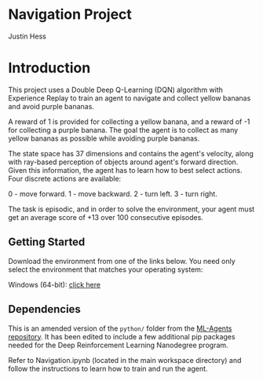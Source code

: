 # Navigation Project

Justin Hess

# Introduction

This project uses a Double Deep Q-Learning (DQN) algorithm with Experience Replay to train an agent to navigate and collect yellow bananas and avoid purple bananas.

A reward of 1 is provided for collecting a yellow banana, and a reward of -1 for collecting a purple banana.
The goal the agent is to collect as many yellow bananas as possible while avoiding purple bananas.

The state space has 37 dimensions and contains the agent's velocity, along with ray-based perception of objects around agent's forward direction.
Given this information, the agent has to learn how to best select actions.
Four discrete actions are available:

0 - move forward.
1 - move backward.
2 - turn left.
3 - turn right.

The task is episodic, and in order to solve the environment, your agent must get an average score of +13 over 100 consecutive episodes.

## Getting Started

Download the environment from one of the links below. You need only select the environment that matches your operating system:

Windows (64-bit): [click here](https://s3-us-west-1.amazonaws.com/udacity-drlnd/P1/Banana/Banana_Windows_x86_64.zip)

## Dependencies

This is an amended version of the `python/` folder from the [ML-Agents repository](https://github.com/Unity-Technologies/ml-agents).  It has been edited to include a few additional pip packages needed for the Deep Reinforcement Learning Nanodegree program.

Refer to Navigation.ipynb (located in the main workspace directory) and follow the instructions to learn how to train and run the agent.